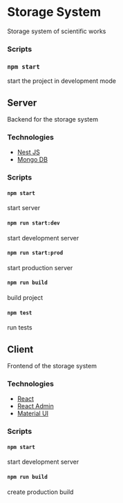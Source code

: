 # Storage System

Storage system of scientific works

### Scripts

### `npm start`
start the project in development mode

## Server

Backend for the storage system

### Technologies

- [Nest JS](https://nestjs.com)
- [Mongo DB](https://www.mongodb.com)

### Scripts

#### `npm start`
start server

#### `npm run start:dev`
start development server

#### `npm run start:prod`
start production server

#### `npm run build`
build project

#### `npm test`
run tests

## Client

Frontend of the storage system

### Technologies

- [React](https://reactjs.org)
- [React Admin](https://marmelab.com/react-admin)
- [Material UI](https://material-ui.com)

### Scripts

#### `npm start` 
start development server

#### `npm run build` 
create production build
